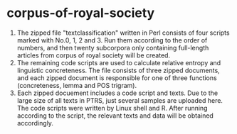# corpus-of-royal-society
1. The zipped file "textclassification" written in Perl consists of four scripts marked with No.0, 1, 2 and 3. Run them according to the order of numbers, and then twenty subcorpora only containing full-length articles from corpus of royal society will be created. 
2. The remaining code scripts are used to calculate relative entropy and linguistic concreteness.
The file consists of three zipped documents, and each zipped document is responsible for one of three functions (concreteness, lemma and POS trigram). 
3. Each zipped docuement includes a code script and texts.
Due to the large size of all texts in PTRS, just several samples are uploaded here.
The code scripts were written by Linux shell and R.
After running according to the script, the relevant texts and data will be obtained accordingly.
